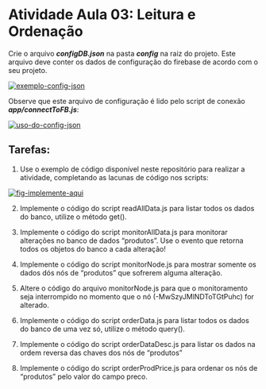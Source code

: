 
# Atividade Aula 03: Leitura e Ordenação

Crie o arquivo **_configDB.json_** na pasta ***config*** na raiz do projeto. Este arquivo deve conter os dados de configuração do firebase de acordo com o seu projeto.

[![exemplo-config-json](https://i.ibb.co/FDJqByk/image.png)](https://ibb.co/tJcPbvw)

Observe que este arquivo de configuração é lido pelo script de conexão ***app/connectToFB.js***:

[![uso-do-config-json](https://i.ibb.co/37f0Pkh)](https://github.com/g1ll/exemplo_atividade_aula03/blob/main/app/connetToFB.js)

## Tarefas:


1. Use o exemplo de código disponível neste repositório para realizar a atividade, completando as lacunas de código nos scripts:

[![fig-implemente-aqui](https://ibb.co/Pc0dS4N)](https://github.com/g1ll/exemplo_atividade_aula03/blob/main/app/readAllData.js)

2. Implemente o código do script readAllData.js para listar todos os dados do banco, utilize o método get().

3. Implemente o código do script monitorAllData.js para monitorar alterações no banco de dados “produtos”. Use o evento que retorna todos os objetos do banco a cada alteração!

4.  Implemente o código do script monitorNode.js para mostrar somente os dados dós nós de “produtos” que sofrerem alguma alteração.

5. Altere o código do arquivo monitorNode.js para que o monitoramento seja interrompido no momento que o nó  (-MwSzyJMlNDToTGtPuhc) for alterado.
 
6. Implemente o código do script orderData.js para listar todos os dados do banco de uma vez só, utilize o método query().

7. Implemente o código do script orderDataDesc.js para listar os dados na ordem reversa das chaves dos nós de “produtos”

8. Implemente o código do script orderProdPrice.js para ordenar os nós de “produtos” pelo valor do campo preco.





